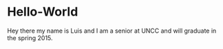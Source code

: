 # Hello-World
Hey there my name is Luis and I am a senior at UNCC and will graduate in the spring 2015.
